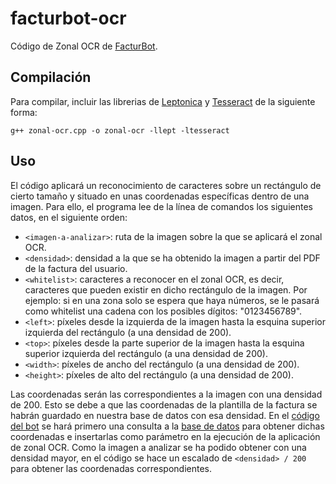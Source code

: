# facturbot-ocr

Código de Zonal OCR de [FacturBot](https://github.com/javierdemartin/FacturBot).

## Compilación

Para compilar, incluir las librerias de [Leptonica](http://www.leptonica.com/) y [Tesseract](https://github.com/tesseract-ocr/) de la siguiente forma:
```
g++ zonal-ocr.cpp -o zonal-ocr -llept -ltesseract
```

## Uso
El código aplicará un reconocimiento de caracteres sobre un rectángulo de cierto tamaño y situado en unas coordenadas específicas dentro de una imagen. Para ello, el programa lee de la línea de comandos los siguientes datos, en el siguiente orden:
* `<imagen-a-analizar>`: ruta de la imagen sobre la que se aplicará el zonal OCR.
* `<densidad>`: densidad a la que se ha obtenido la imagen a partir del PDF de la factura del usuario.
* `<whitelist>`: caracteres a reconocer en el zonal OCR, es decir, caracteres que pueden existir en dicho rectángulo de la imagen. Por ejemplo: si en una zona solo se espera que haya números, se le pasará como whitelist una cadena con los posibles dígitos: "0123456789".
* `<left>`: píxeles desde la izquierda de la imagen hasta la esquina superior izquierda del rectángulo (a una densidad de 200).
* `<top>`: píxeles desde la parte superior de la imagen hasta la esquina superior izquierda del rectángulo (a una densidad de 200).
* `<width>`: píxeles de ancho del rectángulo (a una densidad de 200).
* `<height>`: píxeles de alto del rectángulo (a una densidad de 200).

Las coordenadas serán las correspondientes a la imagen con una densidad de 200. Esto se debe a que las coordenadas de la plantilla de la factura se habrán guardado en nuestra base de datos con esa densidad. En el [código del bot](https://github.com/javierdemartin/facturbot-bot) se hará primero una consulta a la [base de datos](https://github.com/javierdemartin/facturbot-db) para obtener dichas coordenadas e insertarlas como parámetro en la ejecución de la aplicación de zonal OCR. Como la imagen a analizar se ha podido obtener con una densidad mayor, en el código se hace un escalado de `<densidad> / 200` para obtener las coordenadas correspondientes.

